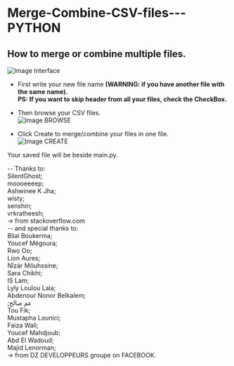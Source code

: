 # Merge-Combine-CSV-files---PYTHON
## How to merge or combine multiple files.


![Image Interface](https://i.ibb.co/DRzwCTK/interface.jpg)

- First write your new file name <b>(WARNING: if you have another file with the same name).</b><br>
<b>PS: If you want to skip header from all your files, check the CheckBox.</b><br>


- Then browse your CSV files.<br>
![Image BROWSE](https://i.ibb.co/JqkZK5x/2.jpg)


- Click Create to merge/combine your files in one file.<br>
![Image CREATE](https://i.ibb.co/CVC31f9/3.jpg)

Your saved file will be beside main.py.<br>

-- Thanks to:<br>
SilentGhost;<br>
moooeeeep;<br>
Ashwinee K Jha;<br>
wisty;<br>
senshin;<br>
vrkratheesh;<br>
  -> from stackoverflow.com
<br>
-- and special thanks to:<br>
Bilal Boukerma;<br>
Youcef Mégoura;<br>
Rwo Oo;<br>
Lion Aures;<br>
Nîzàr Môuhssine;<br>
Sara Chikhi;<br>
IS Lam;<br>
Lyly Loulou Lala;<br>
Abdenour Nonor Belkalem;<br>
;عم صالح
<br>
Tou Fik;<br>
Mustapha Lounici;<br>
Faiza Wali;<br>
Youcef Mahdjoub;<br>
Abd El Wadoud;<br>
Majid Lenorman;<br>
  -> from DZ DEVELOPPEURS groupe on FACEBOOK.<br>
